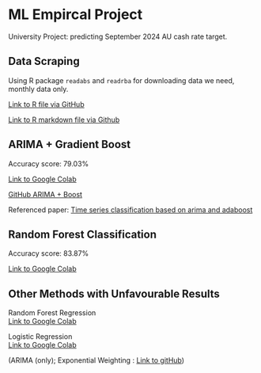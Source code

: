 # ML Empircal Project

University Project: predicting September 2024 AU cash rate target.

## Data Scraping

Using R package `readabs` and `readrba` for downloading data we need, monthly data only. 

[Link to R file via GitHub](https://github.com/AS2357/ML-project/blob/main/data%20extracting.R)

[Link to R markdown file via Github](https://github.com/AS2357/ML-project/blob/main/rba%20abs%20data%20extracting%20updated.Rmd)


## ARIMA + Gradient Boost

Accuracy score: 79.03%

[Link to Google Colab](https://colab.research.google.com/drive/1PpEVo8drVNywd_HUwtb6wvRqEN7FHjiO#scrollTo=k5k_ILRCEFnV)

[GitHub ARIMA + Boost](https://github.com/AS2357/ML-project/blob/main/arima_boosting.ipynb)

Referenced paper: 
[Time series classification based on arima and
adaboost](https://www.matec-conferences.org/articles/matecconf/pdf/2020/05/matecconf_cscns2020_03024.pdf)


## Random Forest Classification

Accuracy score: 83.87%

[Link to Google Colab](https://colab.research.google.com/drive/1l5AcyIL87XSAHZhSw_neDUeZoUP2IlbG?usp=sharing#scrollTo=DjQzaaEU2zQd)

## Other Methods with Unfavourable Results

Random Forest Regression \
[Link to Google Colab](https://colab.research.google.com/drive/1JSzd30ufbVa5-cTP_ol9hbknsiGP1Dwm?usp=sharing) 

Logistic Regression \
[Link to Google Colab](https://drive.google.com/file/d/1R5w1z6ZynN7jquIoUMiXqjtwaU7eboH4/view?usp=sharing)


(ARIMA (only); Exponential Weighting : 
[Link to gitHub](https://github.com/AS2357/ML-project/blob/main/others/project_ml%20update.ipynb))

